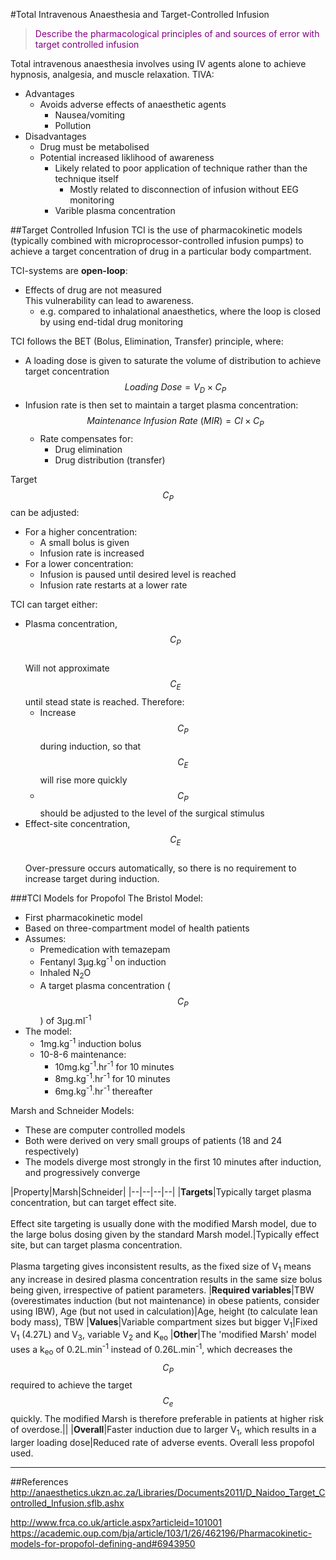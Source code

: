 #Total Intravenous Anaesthesia and Target-Controlled Infusion
> <p style="color:purple";>Describe the pharmacological principles of and sources of error with target controlled infusion</p>

Total intravenous anaesthesia involves using IV agents alone to achieve hypnosis, analgesia, and muscle relaxation. TIVA:
* Advantages
    * Avoids adverse effects of anaesthetic agents
        * Nausea/vomiting
        * Pollution
* Disadvantages
    * Drug must be metabolised
    * Potential increased liklihood of awareness
        * Likely related to poor application of technique rather than the technique itself
            * Mostly related to disconnection of infusion without EEG monitoring
        * Varible plasma concentration


##Target Controlled Infusion
TCI is the use of pharmacokinetic models (typically combined with microprocessor-controlled infusion pumps) to achieve a target concentration of drug in a particular body compartment.

TCI-systems are **open-loop**:
* Effects of drug are not measured  
This vulnerability can lead to awareness.  
    * e.g. compared to inhalational anaesthetics, where the loop is closed by using end-tidal drug monitoring

TCI follows the BET (Bolus, Elimination, Transfer) principle, where:
* A loading dose is given to saturate the volume of distribution to achieve target concentration  
$$Loading \ Dose = V_D \times C_P$$
* Infusion rate is then set to maintain a target plasma concentration:  
$$Maintenance \ Infusion \ Rate \ (MIR) = Cl \times C_P$$
    * Rate compensates for:
        * Drug elimination
        * Drug distribution (transfer)

Target $$C_P$$ can be adjusted:
* For a higher concentration:
    * A small bolus is given
    * Infusion rate is increased
* For a lower concentration:
    * Infusion is paused until desired level is reached
    * Infusion rate restarts at a lower rate

TCI can target either:
* Plasma concentration, $$C_P$$  
Will not approximate $$C_E$$ until stead state is reached. Therefore:
    * Increase $$C_P$$ during induction, so that $$C_E$$ will rise more quickly
    * $$C_P$$ should be adjusted to the level of the surgical stimulus
* Effect-site concentration, $$C_E$$  
Over-pressure occurs automatically, so there is no requirement to increase target during induction.


###TCI Models for Propofol
The Bristol Model:
* First pharmacokinetic model
* Based on three-compartment model of health patients
* Assumes:
    * Premedication with temazepam
    * Fentanyl 3μg.kg<sup>-1</sup> on induction
    * Inhaled N<sub>2</sub>O
    * A target plasma concentration ($$C_P$$) of 3μg.ml<sup>-1</sup>
* The model:
    * 1mg.kg<sup>-1</sup> induction bolus
    * 10-8-6 maintenance:
        * 10mg.kg<sup>-1</sup>.hr<sup>-1</sup> for 10 minutes
        * 8mg.kg<sup>-1</sup>.hr<sup>-1</sup> for 10 minutes
        * 6mg.kg<sup>-1</sup>.hr<sup>-1</sup> thereafter

Marsh and Schneider Models:
* These are computer controlled models
* Both were derived on very small groups of patients (18 and 24 respectively)
* The models diverge most strongly in the first 10 minutes after induction, and progressively converge

|Property|Marsh|Schneider|
|--|--|--|--|
|**Targets**|Typically target plasma concentration, but can target effect site. <br><br>Effect site targeting is usually done with the modified Marsh model, due to the large bolus dosing given by the standard Marsh model.|Typically effect site, but can target plasma concentration. <br><br>Plasma targeting gives inconsistent results, as the fixed size of V<sub>1</sub> means any increase in desired plasma concentration results in the same size bolus being given, irrespective of patient parameters.
|**Required variables**|TBW (overestimates induction (but not maintenance) in obese patients, consider using IBW), Age (but not used in calculation)|Age, height (to calculate lean body mass), TBW 
|**Values**|Variable compartment sizes but bigger V<sub>1</sub>|Fixed V<sub>1</sub> (4.27L) and V<sub>3</sub>, variable V<sub>2</sub> and K<sub>eo</sub>
|**Other**|The 'modified Marsh' model uses a k<sub>eo</sub> of 0.2L.min<sup>-1</sup> instead of 0.26L.min<sup>-1</sup>, which decreases the $$C_P$$ required to achieve the target $$C_e$$ quickly. The modified Marsh is therefore preferable in patients at higher risk of overdose.||
|**Overall**|Faster induction due to larger V<sub>1</sub>, which results in a larger loading dose|Reduced rate of adverse events. Overall less propofol used.
        

---

##References
http://anaesthetics.ukzn.ac.za/Libraries/Documents2011/D_Naidoo_Target_Controlled_Infusion.sflb.ashx

http://www.frca.co.uk/article.aspx?articleid=101001
https://academic.oup.com/bja/article/103/1/26/462196/Pharmacokinetic-models-for-propofol-defining-and#6943950